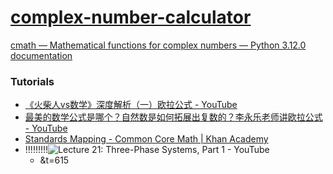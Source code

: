 [complex-number-calculator](https://dirkarnez.github.io/complex-number-calculator/)
===================================================================================
[cmath — Mathematical functions for complex numbers — Python 3.12.0 documentation](https://docs.python.org/3/library/cmath.html)

### Tutorials
- [《火柴人vs数学》深度解析（一）欧拉公式 - YouTube](https://www.youtube.com/watch?v=1R3P3DLTlWE)
- [最美的数学公式是哪个？自然数是如何拓展出复数的？李永乐老师讲欧拉公式 - YouTube](https://www.youtube.com/watch?v=eEiNep19W5U)
- [Standards Mapping - Common Core Math | Khan Academy](https://www.khanacademy.org/standards/CCSS.Math/HSN.CN#HSN.CN.A.3)
- !!!!!!!!!![Lecture 21: Three-Phase Systems, Part 1 - YouTube](https://www.youtube.com/watch?v=Ih92AK1D-2M)
  - &t=615

